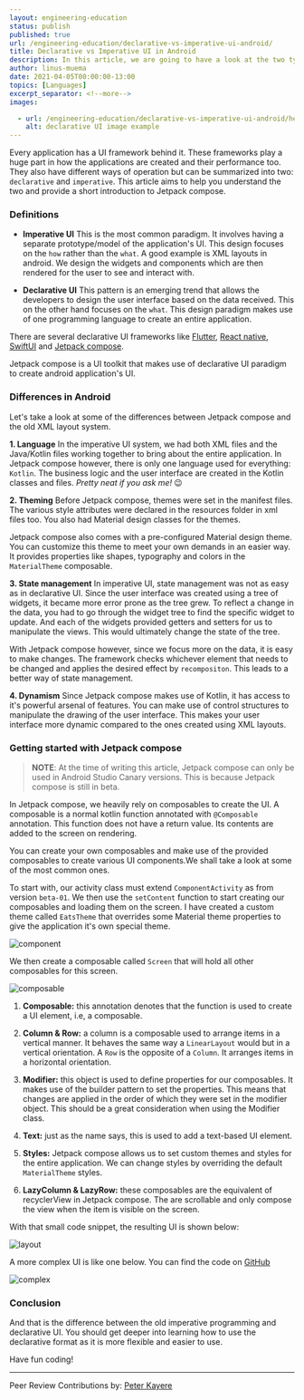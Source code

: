 ```yaml
---
layout: engineering-education
status: publish
published: true
url: /engineering-education/declarative-vs-imperative-ui-android/
title: Declarative vs Imperative UI in Android
description: In this article, we are going to have a look at the two types of UI frameworks, declarative and imperative. We will look at their difference and have a short introduction to jetpack compose.
author: linus-muema
date: 2021-04-05T00:00:00-13:00
topics: [Languages]
excerpt_separator: <!--more-->
images:

  - url: /engineering-education/declarative-vs-imperative-ui-android/hero.jpg
    alt: declarative UI image example
---
```

Every application has a UI framework behind it. These frameworks play a huge part in how the applications are created and their performance too. They also have different ways of operation but can be summarized into two: `declarative` and `imperative`. This article aims to help you understand the two and provide a short introduction to Jetpack compose.
<!--more-->
### Definitions
- **Imperative UI**
This is the most common paradigm. It involves having a separate prototype/model of the application's UI. This design focuses on the `how` rather than the `what`. A good example is XML layouts in android. We design the widgets and components which are then rendered for the user to see and interact with.

- **Declarative UI**
This pattern is an emerging trend that allows the developers to design the user interface based on the data received. This on the other hand focuses on the `what`. This design paradigm makes use of one programming language to create an entire application.

There are several declarative UI frameworks like [Flutter](https://flutter.dev/), [React native](https://reactnative.dev/), [SwiftUI](https://developer.apple.com/tutorials/swiftui/) and [Jetpack compose](https://developer.android.com/jetpack/compose).

Jetpack compose is a UI toolkit that makes use of declarative UI paradigm to create android application's UI.

### Differences in Android
Let's take a look at some of the differences between Jetpack compose and the old XML layout system.

**1. Language**
In the imperative UI system, we had both XML files and the Java/Kotlin files working together to bring about the entire application. In Jetpack compose however, there is only one language used for everything: `Kotlin`. The business logic and the user interface are created in the Kotlin classes and files. _Pretty neat if you ask me!_ 😉

**2. Theming**
Before Jetpack compose, themes were set in the manifest files. The various style attributes were declared in the resources folder in xml files too. You also had Material design classes for the themes.

Jetpack compose also comes with a pre-configured Material design theme. You can customize this theme to meet your own demands in an easier way. It provides properties like shapes, typography and colors in the `MaterialTheme` composable.

**3. State management**
In imperative UI, state management was not as easy as in declarative UI. Since the user interface was created using a tree of widgets, it became more error prone as the tree grew. To reflect a change in the data, you had to go through the widget tree to find the specific widget to update. And each of the widgets provided getters and setters for us to manipulate the views. This would ultimately change the state of the tree.

With Jetpack compose however, since we focus more on the data, it is easy to make changes. The framework checks whichever element that needs to be changed and applies the desired effect by `recompositon`. This leads to a better way of state management.

**4. Dynamism**
Since Jetpack compose makes use of Kotlin, it has access to it's powerful arsenal of features. You can make use of control structures to manipulate the drawing of the user interface. This makes your user interface more dynamic compared to the ones created using XML layouts.

### Getting started with Jetpack compose
> **NOTE**: At the time of writing this article, Jetpack compose can only be used in Android Studio Canary versions. This is because Jetpack compose is still in beta.

In Jetpack compose, we heavily rely on composables to create the UI. A composable is a normal kotlin function annotated with `@Composable` annotation. This function does not have a return value. Its contents are added to the screen on rendering.

You can create your own composables and make use of the provided composables to create various UI components.We shall take a look at some of the most common ones.

To start with, our activity class must extend `ComponentActivity` as from version `beta-01`. We then use the `setContent` function to start creating our composables and loading them on the screen. I have created a custom theme called `EatsTheme` that overrides some Material theme properties to give the application it's own special theme.

![component](/engineering-education/declarative-vs-imperative-ui-android/component.png)

We then create a composable called `Screen` that will hold all other composables for this screen.

![composable](/engineering-education/declarative-vs-imperative-ui-android/composable.png)

1. **Composable:** this annotation denotes that the function is used to create a UI element, i.e, a composable.

2. **Column & Row:** a column is a composable used to arrange items in a vertical manner. It behaves the same way a `LinearLayout` would but in a vertical orientation. A `Row` is the opposite of a `Column`. It arranges items in a horizontal orientation.

3. **Modifier:** this object is used to define properties for our composables. It makes use of the builder pattern to set the properties. This means that changes are applied in the order of which they were set in the modifier object. This should be a great consideration when using the Modifier class.

4. **Text:** just as the name says, this is used to add a text-based UI element.

5. **Styles:** Jetpack compose allows us to set custom themes and styles for the entire application. We can change styles by overriding the default `MaterialTheme` styles.

6. **LazyColumn & LazyRow:** these composables are the equivalent of recyclerView in Jetpack compose. The are scrollable and only compose the view when the item is visible on the screen.

With that small code snippet, the resulting UI is shown below:

![layout](/engineering-education/declarative-vs-imperative-ui-android/layout.jpg)

A more complex UI is like one below. You can find the code on [GitHub](https://github.com/LinusMuema/compose/tree/section)

![complex](/engineering-education/declarative-vs-imperative-ui-android/complex.jpg)

### Conclusion
And that is the difference between the old imperative programming and declarative UI. You should get deeper into learning how to use the declarative format as it is more flexible and easier to use.

Have fun coding!

---
Peer Review Contributions by: [Peter Kayere](/engineering-education/authors/peter-kayere/)